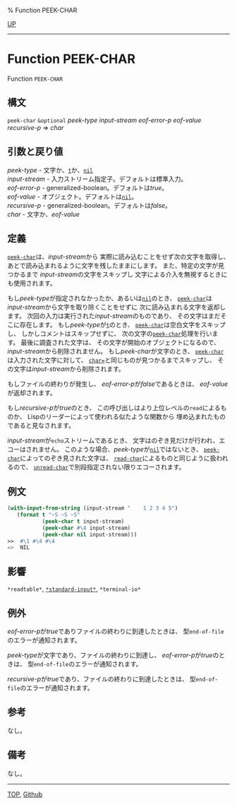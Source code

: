 % Function PEEK-CHAR

[UP](21.2.html)  

---

# Function **PEEK-CHAR**


Function `PEEK-CHAR`


## 構文

`peek-char` `&optional`
 *peek-type* *input-stream* *eof-error-p* *eof-value* *recursive-p*
 => *char*


## 引数と戻り値

*peek-type* - 文字か、[`t`](5.3.t-variable.html)か、[`nil`](5.3.nil-variable.html)  
*input-stream* - 入力ストリーム指定子。デフォルトは標準入力。  
*eof-error-p* - generalized-boolean。デフォルトは*true*。  
*eof-value* - オブジェクト。デフォルトは[`nil`](5.3.nil-variable.html)。  
*recursive-p* - generalized-boolean。デフォルトは*false*。  
*char* - 文字か、*eof-value*


## 定義

[`peek-char`](21.2.peek-char.html)は、*input-stream*から
実際に読み込むことをせず次の文字を取得し、
あとで読み込まれるように文字を残したままにします。
また、特定の文字が見つかるまで
*input-stream*の文字をスキップし
文字による介入を無視するときにも使用されます。

もし*peek-type*が指定されなかったか、あるいは[`nil`](5.3.nil-variable.html)のとき、
[`peek-char`](21.2.peek-char.html)は
*input-stream*から文字を取り除くことをせずに
次に読み込まれる文字を返却します。
次回の入力は実行された*input-stream*のものであり、
その文字はまだそこに存在します。
もし*peek-type*が[`t`](5.3.t-variable.html)のとき、
[`peek-char`](21.2.peek-char.html)は空白文字をスキップし、
しかしコメントはスキップせずに、
次の文字の[`peek-char`](21.2.peek-char.html)処理を行います。
最後に調査された文字は、
その文字が開始のオブジェクトになるので、
*input-stream*から削除されません。
もし*peek-char*が文字のとき、
[`peek-char`](21.2.peek-char.html)は入力された文字に対して、
[`char=`](13.2.char-equal.html)と同じものが見つかるまでスキップし、
その文字は*input-stream*から削除されます。

もしファイルの終わりが発生し、
*eof-error-p*が*false*であるときは、
*eof-value*が返却されます。

もし*recursive-p*が*true*のとき、
この呼び出しはより上位レベルの`read`によるものか、
Lispのリーダーによって使われる似たような関数から
埋め込まれたものであると見なされます。

*input-stream*が`echo`ストリームであるとき、
文字はのぞき見だけが行われ、エコーはされません。
このような場合、*peek-type*が[`nil`](5.3.nil-variable.html)ではないとき、
[`peek-char`](21.2.peek-char.html)によってのぞき見された文字は、
[`read-char`](21.2.read-char.html)によるものと同じように扱われるので、
[`unread-char`](21.2.unread-char.html)で別段指定されない限りエコーされます。


## 例文

```lisp
(with-input-from-string (input-stream "    1 2 3 4 5")
   (format t "~S ~S ~S" 
           (peek-char t input-stream)
           (peek-char #\4 input-stream)
           (peek-char nil input-stream)))
>>  #\1 #\4 #\4
=>  NIL
```


## 影響

`*readtable*`,
[`*standard-input*`](21.2.debug-io.html),
`*terminal-io*`


## 例外

*eof-error-p*が*true*でありファイルの終わりに到達したときは、
型`end-of-file`のエラーが通知されます。

*peek-type*が文字であり、ファイルの終わりに到達し、
*eof-error-p*が*true*のときは、
型`end-of-file`のエラーが通知されます。

*recursive-p*が*true*であり、ファイルの終わりに到達したときは、
型`end-of-file`のエラーが通知されます。


## 参考

なし。


## 備考

なし。


---
[TOP](index.html),  [Github](https://github.com/nptcl/npt-japanese)

